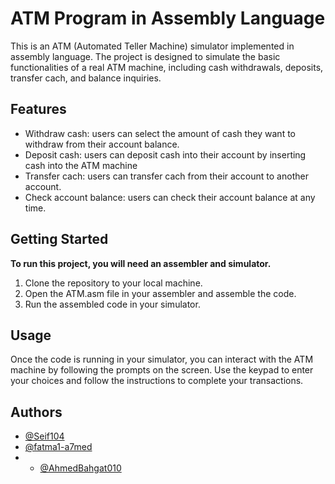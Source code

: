 
# ATM Program in Assembly Language

This is an ATM (Automated Teller Machine) simulator implemented in assembly language. The project is designed to simulate the basic functionalities of a real ATM machine, including cash withdrawals, deposits, transfer cach, and balance inquiries.


## Features

- Withdraw cash: users can select the amount of cash they want to withdraw from their account balance.
- Deposit cash: users can deposit cash into their account by inserting cash into the ATM machine
- Transfer cach: users can transfer cach from their account to another account.
- Check account balance: users can check their account balance at any time.


## Getting Started

**To run this project, you will need an assembler and simulator.**
1. Clone the repository to your local machine.
2. Open the ATM.asm file in your assembler and assemble the code.
3. Run the assembled code in your simulator.
## Usage

Once the code is running in your simulator, you can interact with the ATM machine by following the prompts on the screen. Use the keypad to enter your choices and follow the instructions to complete your transactions.
## Authors

- [@Seif104](https://github.com/Seif104)
- [@fatma1-a7med](https://github.com/fatma1-a7med)
- - [@AhmedBahgat010](https://github.com/AhmedBahgat010)

